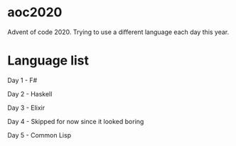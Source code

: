 # aoc2020
Advent of code 2020.
Trying to use a different language each day this year.

# Language list
Day 1 - F#

Day 2 - Haskell

Day 3 - Elixir

Day 4 - Skipped for now since it looked boring

Day 5 - Common Lisp
